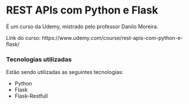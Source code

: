 <h1> REST APIs com Python e Flask </h1> 
<p> É um curso da Udemy, mistrado pelo professor <a href="https://www.linkedin.com/in/odanilomoreira/"  style="text-decoration: none;"> Danilo Moreira. </a> </p>
<p style="text-decoration: none;"> Link do curso: https://www.udemy.com/course/rest-apis-com-python-e-flask/ </p>


### Tecnologias utilizadas
<p> Estão sendo utilizadas as seguintes tecnologias: </p>
<ul>
  <li>Python</li>
  <li>Flask</li>
  <li>Flask-Restfull</li>
</ul>
